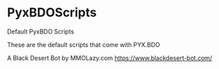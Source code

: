 # PyxBDOScripts
Default PyxBDO Scripts

These are the default scripts that come with PYX.BDO

A Black Desert Bot by MMOLazy.com
https://www.blackdesert-bot.com/

